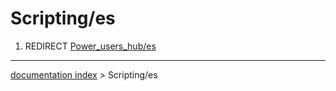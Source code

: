 # Scripting/es
1.  REDIRECT [Power\_users\_hub/es](Power_users_hub/es.md)

---
[documentation index](../README.md) > Scripting/es
